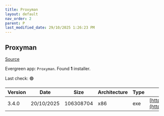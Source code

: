 ```yaml
---
title: Proxyman
layout: default
nav_order: 2
parent: P
last_modified_date: 29/10/2025 1:26:23 PM
---
```


## Proxyman

[Source](https://proxyman.io/)

Evergreen app: `Proxyman`. Found **1** installer.

Last check: 🟢

| Version | Date       | Size      | Architecture | Type | URI                                                                                                                                                      |
| ------- | ---------- | --------- | ------------ | ---- | -------------------------------------------------------------------------------------------------------------------------------------------------------- |
| 3.4.0   | 20/10/2025 | 106308704 | x86          | exe  | [https://download.proxyman.com/windows/3.4.0/build/Proxyman+Setup+3.4.0.exe](https://download.proxyman.com/windows/3.4.0/build/Proxyman+Setup+3.4.0.exe) |

